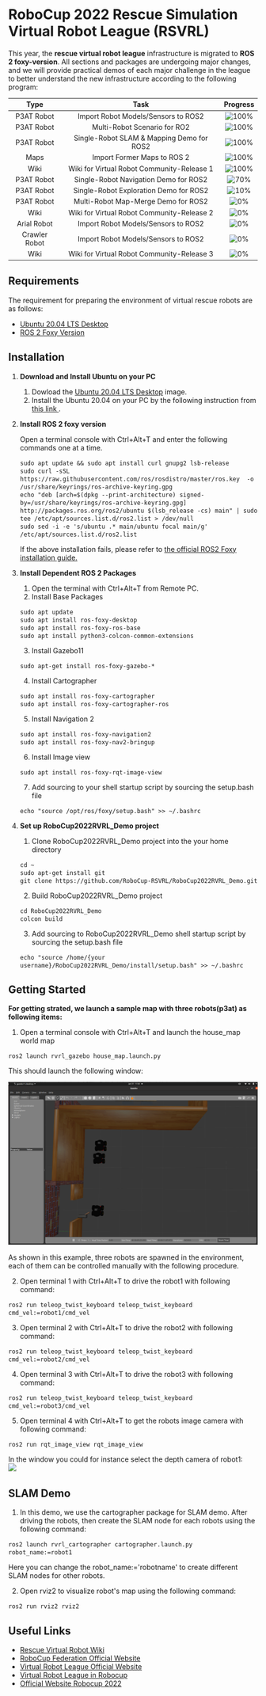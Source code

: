 # RoboCup 2022 Rescue Simulation Virtual Robot League (RSVRL)

This year, the  <strong>rescue virtual robot league</strong> infrastructure is migrated to <strong>ROS 2 foxy-version</strong>. All sections and packages are undergoing major changes, and we will provide practical demos of each major challenge in the league to better understand the new infrastructure according to the following program:

    
| Type           | Task                                                        | Progress                                                 | 
| :---------:    | :-----------------:                                         | :----------------:                                   |
| P3AT Robot | Import Robot Models/Sensors to ROS2              | ![100%](https://progress-bar.dev/100?title=done)    |
| P3AT Robot | Multi-Robot Scenario  for RO2                    | ![100%](https://progress-bar.dev/100?title=done)    |
| P3AT Robot | Single-Robot SLAM & Mapping Demo for ROS2        | ![100%](https://progress-bar.dev/100?title=done)     |
| Maps       | Import Former Maps to ROS 2                      | ![100%](https://progress-bar.dev/100?title=done)    |
| Wiki       | Wiki for Virtual Robot Community-Release 1             | ![100%](https://progress-bar.dev/100?title=done)       |
| P3AT Robot | Single-Robot Navigation Demo for ROS2            | ![70%](https://progress-bar.dev/70?title=progress)       |
| P3AT Robot | Single-Robot Exploration Demo for ROS2           | ![10%](https://progress-bar.dev/10?title=progress)       |
| P3AT Robot | Multi-Robot Map-Merge Demo for ROS2              | ![0%](https://progress-bar.dev/0?title=to-do)         |
| Wiki       | Wiki for Virtual Robot Community-Release 2             | ![0%](https://progress-bar.dev/0?title=to-do)       |
| Arial Robot| Import Robot Models/Sensors to ROS2             | ![0%](https://progress-bar.dev/0?title=to-do)         |
| Crawler Robot | Import Robot Models/Sensors to ROS2           | ![0%](https://progress-bar.dev/0?title=to-do)         |
| Wiki | Wiki for Virtual Robot Community-Release 3             | ![0%](https://progress-bar.dev/0?title=to-do)       |
    

## Requirements
The requirement for preparing the environment of virtual rescue robots are as follows:
- [Ubuntu 20.04 LTS Desktop](https://releases.ubuntu.com/20.04/)
- [ROS 2 Foxy Version](https://docs.ros.org/en/foxy/index.html)

## Installation
1. <strong> Download and Install Ubuntu on your PC </strong>
    1. Dowload the [Ubuntu 20.04 LTS Desktop](https://releases.ubuntu.com/20.04/) image.
    2. Install the Ubuntu 20.04 on your PC by the following instruction from [ this link ](https://ubuntu.com/tutorials/install-ubuntu-desktop#1-overview).

2. <strong> Install ROS 2 foxy version</strong> 
    
    Open a terminal console with Ctrl+Alt+T and enter the following commands one at a time. 
    ```
    sudo apt update && sudo apt install curl gnupg2 lsb-release
    sudo curl -sSL https://raw.githubusercontent.com/ros/rosdistro/master/ros.key  -o /usr/share/keyrings/ros-archive-keyring.gpg
    echo "deb [arch=$(dpkg --print-architecture) signed-by=/usr/share/keyrings/ros-archive-keyring.gpg] http://packages.ros.org/ros2/ubuntu $(lsb_release -cs) main" | sudo tee /etc/apt/sources.list.d/ros2.list > /dev/null
    sudo sed -i -e 's/ubuntu .* main/ubuntu focal main/g' /etc/apt/sources.list.d/ros2.list
    ```
    If the above installation fails, please refer to 
    [the official ROS2 Foxy installation guide.](https://index.ros.org/doc/ros2/Installation/Foxy/Linux-Install-Debians/)

3. <strong> Install Dependent ROS 2 Packages </strong>
    1. Open the terminal with Ctrl+Alt+T from Remote PC.
    2. Install Base Packages
    ```
    sudo apt update
    sudo apt install ros-foxy-desktop
    sudo apt install ros-foxy-ros-base
    sudo apt install python3-colcon-common-extensions

    ```
    3. Install Gazebo11
    ```
    sudo apt-get install ros-foxy-gazebo-*
    ```
    4. Install Cartographer
    ```
    sudo apt install ros-foxy-cartographer
    sudo apt install ros-foxy-cartographer-ros
    ```
    5. Install Navigation 2
    ```
    sudo apt install ros-foxy-navigation2
    sudo apt install ros-foxy-nav2-bringup
    ```
    6. Install Image view
    ```
    sudo apt install ros-foxy-rqt-image-view
     ```
    7. Add sourcing to your shell startup script by sourcing the setup.bash file 
    ```
    echo "source /opt/ros/foxy/setup.bash" >> ~/.bashrc
    ```

4. <strong> Set up RoboCup2022RVRL_Demo project </strong>
    1. Clone RoboCup2022RVRL_Demo project into the your home directory
    ```
    cd ~
    sudo apt-get install git
    git clone https://github.com/RoboCup-RSVRL/RoboCup2022RVRL_Demo.git
    ```
    2. Build RoboCup2022RVRL_Demo project
    ```
    cd RoboCup2022RVRL_Demo
    colcon build
    ```
    3. Add sourcing to RoboCup2022RVRL_Demo shell startup script by sourcing the setup.bash file 
    ```
    echo "source /home/{your username}/RoboCup2022RVRL_Demo/install/setup.bash" >> ~/.bashrc
    ```
    
## Getting Started
<strong> For getting strated, we launch a sample map with three robots(p3at) as following items: </strong>
1. Open a terminal console with Ctrl+Alt+T and launch the house_map world map
```
ros2 launch rvrl_gazebo house_map.launch.py
```
This should launch the following window:

![house_map](images/RoboCup2022housemap.png)

As shown in this example, three robots are spawned in the environment, each of them can be controlled manually with the following procedure.
    
2. Open terminal 1 with Ctrl+Alt+T to drive the robot1 with following command:
```
ros2 run teleop_twist_keyboard teleop_twist_keyboard cmd_vel:=robot1/cmd_vel
```
3. Open terminal 2 with Ctrl+Alt+T to drive the robot2 with following command: 
```
ros2 run teleop_twist_keyboard teleop_twist_keyboard cmd_vel:=robot2/cmd_vel
```
4. Open terminal 3 with Ctrl+Alt+T to drive the robot3 with following command:
```
ros2 run teleop_twist_keyboard teleop_twist_keyboard cmd_vel:=robot3/cmd_vel
```
5. Open terminal 4 with Ctrl+Alt+T to get the robots image camera with following command:
```
ros2 run rqt_image_view rqt_image_view
```
In the window you could for instance select the depth camera of robot1:<br>
<img src=https://staff.fnwi.uva.nl/a.visser/research/roboresc/2022/RoboCup2022depth.png width=300>

## SLAM Demo
1. In this demo, we use the cartographer package for SLAM demo. After driving the robots, then create the SLAM node for each robots using the following command:
```
ros2 launch rvrl_cartographer cartographer.launch.py robot_name:=robot1
```

Here you can change the robot_name:='robotname' to create different SLAM nodes for other robots.

2. Open rviz2 to visualize robot's map using the following command:
```
ros2 run rviz2 rviz2
```


## Useful Links

* [Rescue Virtual Robot Wiki](https://robocup-rsvrl.github.io/)
* [RoboCup Federation Official Website](https://www.robocup.org/)
* [Virtual Robot League Official Website](https://rescuesim.robocup.org/competitions/virtual-robot-competition/)
* [Virtual Robot League in Robocup](https://www.robocup.org/leagues/27)
* [Official Website Robocup 2022](https://2022.robocup.org/)








